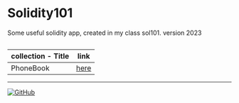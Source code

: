 # Solidity101
Some useful solidity app, created in my class sol101. version 2023

##

| collection - Title | link |
| ---- | ---- |
| PhoneBook | [here](https://github.com/mosi-sol/Solidity101/tree/main/collection-1) |

---

<a href="https://github.com/mosi-sol/Solidity101">
<img alt="GitHub" src="https://img.shields.io/github/license/mosi-sol/Solidity101?logoColor=blue&style=flat-square">
</a>
